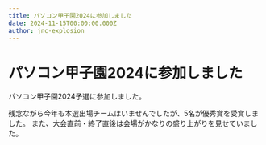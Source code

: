 ```yaml
---
title: パソコン甲子園2024に参加しました
date: 2024-11-15T00:00:00.000Z
author: jnc-explosion
---
```


# パソコン甲子園2024に参加しました
パソコン甲子園2024予選に参加しました。

残念ながら今年も本選出場チームはいませんでしたが、5名が優秀賞を受賞しました。
また、大会直前・終了直後は会場がかなりの盛り上がりを見せていました。